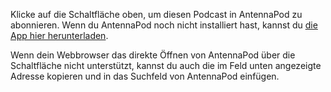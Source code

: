 Klicke auf die Schaltfläche oben, um diesen Podcast in AntennaPod zu abonnieren.
Wenn du AntennaPod noch nicht installiert hast, kannst du [die App hier
herunterladen](/download).

Wenn dein Webbrowser das direkte Öffnen von AntennaPod über die Schaltfläche
nicht unterstützt, kannst du auch die im Feld unten angezeigte Adresse kopieren
und in das Suchfeld von AntennaPod einfügen.
